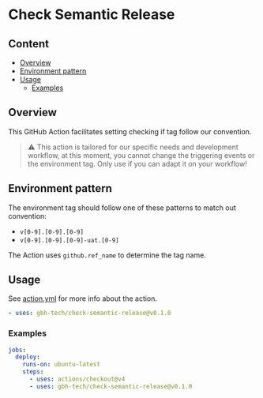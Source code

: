 <!-- omit in toc -->
# Check Semantic Release

<!-- omit in toc -->
## Content

- [Overview](#overview)
- [Environment pattern](#environment-pattern)
- [Usage](#usage)
  - [Examples](#examples)

## Overview

This GitHub Action facilitates setting checking if tag follow our convention.

> ⚠️ This action is tailored for our specific needs and development workflow,
> at this moment, you cannot change the triggering events or the environment
> tag. Only use if you can adapt it on your workflow!

## Environment pattern

The environment tag should follow one of these patterns to match out convention:

- `v[0-9].[0-9].[0-9]`
- `v[0-9].[0-9].[0-9]-uat.[0-9]`

The Action uses `github.ref_name` to determine the tag name.

## Usage

See [action.yml](action.yml) for more info about the action.

```yaml
- uses: gbh-tech/check-semantic-release@v0.1.0
```

### Examples

```yaml
jobs:
  deploy:
    runs-on: ubuntu-latest
    steps:
      - uses: actions/checkout@v4
      - uses: gbh-tech/check-semantic-release@v0.1.0
```
